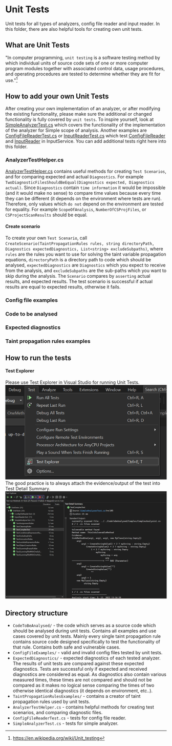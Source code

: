 # Unit Tests
Unit tests for all types of analyzers, config file reader and input reader.
In this folder, there are also helpful tools for creating own unit tests.

## What are Unit Tests
"In computer programming, `unit testing` is a software testing method by 
which individual units of source code sets of one or more computer 
program modules together with associated control data, usage 
procedures, and operating procedures are tested to determine 
whether they are fit for use."[^1]
## How to add your own Unit Tests
After creating your own implementation of an analyzer, or after modifying the existing
functionality, please make sure the additional or changed functionality is
fully covered by `unit tests`. To inspire yourself, look at [SimpleAnalyzerTest.cs](SimpleAnalyzerTest.cs)
which covers the functionality of the implementation of the analyzer for Simple scope of analysis.
Another examples are [ConfigFileReaderTest.cs](ConfigFileReaderTest.cs) or [InputReaderTest.cs](InputReaderTest.cs)
which test [ConfigFileReader](../InputService/ConfigFileReader.cs) and [InputReader](../InputService/InputReader.cs)
in InputService. You can add additional tests right here into this folder.

### AnalyzerTestHelper.cs
[AnalyzerTestHelper.cs](AnalyzerTestHelper.cs) contains useful methods for creating `Test Scenarios`, and for comparing
expected and actual `Diagnostics`. For example `TwoDiagnosticFilesShouldBeEqual(Diagnostics expected, Diagnostics actual)`.
Since `Diagnostics` contain `time information` it would be impossible (and it would make no sense) to compare time values because
every time they can be different (it depends on the environment where tests are run). Therefore, only values which `do not`
depend on the environment are tested for equality. For example `ScopeOfAnalysis`, `NumberOfCSProjFiles`, or `CSProjectScanResults` should be equal. 
#### Create scenario
To create your own `Test Scenario`, call `CreateScenario(TaintPropagationRules rules, string directoryPath, Diagnostics expectedDiagnostics, List<string> excludeSubpaths)`,
where `rules` are the rules you want to use for solving the taint variable propagation equations, `directoryPath` is a directory path to code which should be analysed, `expectedDiagnostics` are `Diagnostics` which
you expect to receive from the analysis, and `excludeSubpaths` are the sub-paths which you want to skip during the analysis. The `Scenario`
compares by `asserting` actual results, and expected results. The test scenario is successful if actual results are equal to expected results, otherwise it fails.
### Config file examples
### Code to be analysed
### Expected diagnostics
### Taint propagation rules examples

## How to run the tests
#### Test Explorer
Please use Test Explorer in Visual Studio for running Unit Tests.
![img_1.png](Images/img_1.png)
The good practice is to always attach the evidence/output of the test into Test Detail Summary.
![img.png](Images/img.png)

## Directory structure
- `CodeToBeAnalysed/` - the code which serves as a source code which should be analysed during unit tests. Contains all examples and use cases covered by unit tests. Mainly every single taint propagation rule contains source code designed specifically to test the functionality of that rule. Contains both safe and vulnerable cases.  
- `ConfigFileExamples/` - valid and invalid config files tested by unit tests.
- `ExpectedDiagnostics/` - expected diagnostics of each tested analyzer. The results of unit tests are compared against these expected diagnostics. Tests are successful only if expected and received diagnostics are considered as equal. As diagnostics also contain various measured times, these times are not compared and should not be compared as it makes no logical sense comparing the times of two otherwise identical diagnostics (it depends on environment, etc..).   
- `TaintPropagationRulesExamples/` -  contains a creator of taint propagation rules used by unit tests.
- `AnalyzerTestHelper.cs` - contains helpful methods for creating test scenarios, and comparing diagnostic files. 
- `ConfigFileReaderTest.cs` - tests for config file reader.
- `SimpleAnalyzerTest.cs` - tests for simple analyzer.

[^1]: https://en.wikipedia.org/wiki/Unit_testing